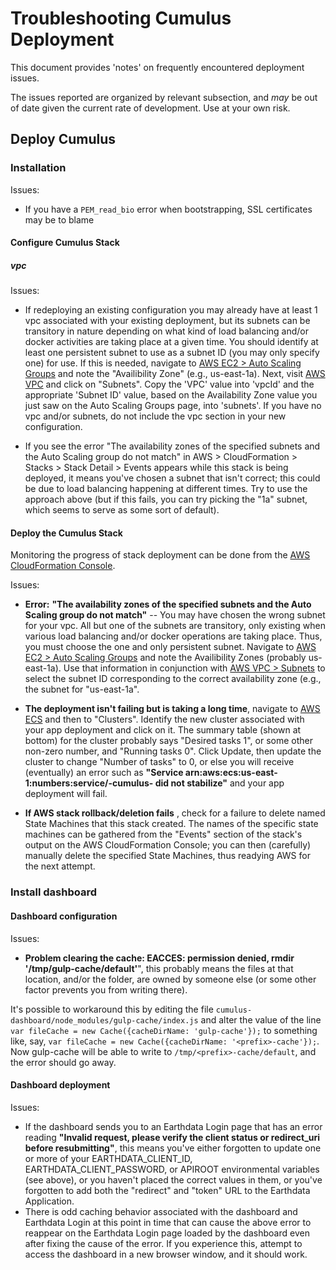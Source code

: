 # Troubleshooting Cumulus Deployment

This document provides 'notes' on frequently encountered deployment issues.

The issues reported are organized by relevant subsection, and *may* be out of date given the current rate of development.   Use at your own risk.

## Deploy Cumulus
### Installation
Issues:

- If you have a `PEM_read_bio` error when bootstrapping, SSL certificates may be to blame

#### Configure Cumulus Stack
##### vpc
Issues:

  - If redeploying an existing configuration you may already have at least 1 vpc associated with your existing deployment, but its subnets can be transitory in nature depending on what kind of load balancing and/or docker activities are taking place at a given time.  You should  identify at least one persistent subnet to use as a subnet ID (you may only specify one) for use.    If this is needed, navigate to  [AWS EC2 > Auto Scaling Groups](https://console.aws.amazon.com/ec2/autoscaling/home) and note the "Availibility Zone" (e.g., us-east-1a). Next, visit [AWS VPC](https://console.aws.amazon.com/vpc/home) and click on "Subnets". Copy the 'VPC' value into 'vpcId' and the appropriate 'Subnet ID' value, based on the Availability Zone value you just saw on the Auto Scaling Groups page, into 'subnets'. If you have no vpc and/or subnets, do not include the vpc section in your new configuration.

  - If you see the error "The availability zones of the specified subnets and the Auto Scaling group do not match" in AWS > CloudFormation > Stacks > Stack Detail > Events appears while this stack is being deployed, it means you've chosen a subnet that isn't correct; this could be due to load balancing happening at different times. Try to use the approach above (but if this fails, you can try picking the "1a" subnet, which seems to serve as some sort of default).

#### Deploy the Cumulus Stack

Monitoring the progress of stack deployment can be done from the [AWS CloudFormation Console](https://console.aws.amazon.com/cloudformation/home).

Issues:

-  **Error:** __"The availability zones of the specified subnets and the Auto Scaling group do not match"__ -- You may have chosen the wrong subnet for your vpc. All but one of the subnets are transitory, only existing when various load balancing and/or docker operations are taking place. Thus, you must choose the one and only persistent subnet. Navigate to [AWS EC2 > Auto Scaling Groups](https://console.aws.amazon.com/ec2/autoscaling/home) and note the Availibility Zones (probably us-east-1a). Use that information in conjunction with [AWS VPC > Subnets](https://console.aws.amazon.com/vpc/home) to select the subnet ID corresponding to the correct availability zone (e.g., the subnet for "us-east-1a".

- **The deployment isn't failing but is taking a long time**, navigate to [AWS ECS](https://console.aws.amazon.com/ecs/home) and then to "Clusters". Identify the new cluster associated with your <prefix> app deployment and click on it. The summary table (shown at bottom) for the cluster probably says "Desired tasks 1", or some other non-zero number, and "Running tasks 0". Click Update, then update the cluster to change "Number of tasks" to 0, or else you will receive (eventually) an error such as __"Service arn:aws:ecs:us-east-1:numbers:service/<prefix>-cumulus-<ECS service name> did not stabilize"__ and your app deployment will fail.

- **If AWS stack rollback/deletion fails** , check for a failure to delete named State Machines that this stack created. The names of the specific state machines can be gathered from the "Events" section of the stack's output on the AWS CloudFormation Console; you can then (carefully) manually delete the specified State Machines, thus readying AWS for the next attempt.

### Install dashboard
#### Dashboard configuration
Issues:
-  __Problem clearing the cache: EACCES: permission denied, rmdir '/tmp/gulp-cache/default'__", this probably means the files at that location, and/or the folder, are owned by someone else (or some other factor prevents you from writing there).

  It's possible to workaround this by editing the file `cumulus-dashboard/node_modules/gulp-cache/index.js` and alter the value of the line `var fileCache = new Cache({cacheDirName: 'gulp-cache'});` to something like, say, `var fileCache = new Cache({cacheDirName: '<prefix>-cache'});`. Now gulp-cache will be able to write to `/tmp/<prefix>-cache/default`, and the error should go away.

#### Dashboard deployment
Issues:
- If the dashboard sends you to an Earthdata Login page that has an error reading __"Invalid request, please verify the client status or redirect_uri before resubmitting"__, this means you've either forgotten to update one or more of your EARTHDATA_CLIENT_ID, EARTHDATA_CLIENT_PASSWORD, or APIROOT environmental variables (see above), or you haven't placed the correct values in them, or you've forgotten to add both the "redirect" and "token" URL to the Earthdata Application.
- There is odd caching behavior associated with the dashboard and Earthdata Login at this point in time that can cause the above error to reappear on the Earthdata Login page loaded by the dashboard even after fixing the cause of the error. If you experience this, attempt to access the dashboard in a new browser window, and it should work.
